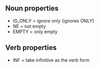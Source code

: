 Noun properties
----------

* IG_ONLY = ignore only (ignores ONLY)
* NE = not empty
* EMPTY = only empty

Verb properties
---------------

* INF = take infinitive as the verb form
